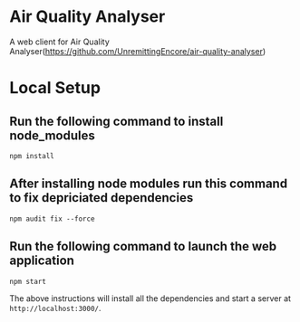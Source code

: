 # Air Quality Analyser

A web client for Air Quality Analyser(https://github.com/UnremittingEncore/air-quality-analyser)

# Local Setup

## Run the following command to install node_modules
```
npm install
```

## After installing node modules run this command to fix depriciated dependencies
```
npm audit fix --force 
```
## Run the following command to launch the web application
```
npm start
```

The above instructions will install all the dependencies and start a server at `http://localhost:3000/`.